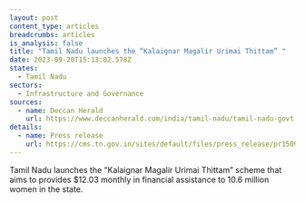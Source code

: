 ```yaml
---
layout: post
content_type: articles
breadcrumbs: articles
is_analysis: false
title: "Tamil Nadu launches the “Kalaignar Magalir Urimai Thittam” "
date: 2023-09-20T15:13:02.578Z
states:
  - Tamil Nadu
sectors:
  - Infrastructure and Governance
sources:
  - name: Deccan Herald
    url: https://www.deccanherald.com/india/tamil-nadu/tamil-nadu-govt-launches-1000-monthly-assistance-scheme-for-women-all-you-need-to-know-2688395
details:
  - name: Press release
    url: https://cms.tn.gov.in/sites/default/files/press_release/pr150923_1887_0.pdf
---
```

Tamil Nadu launches the “Kalaignar Magalir Urimai Thittam” scheme that aims to provides $12.03 monthly in financial assistance to 10.6 million women in the state.